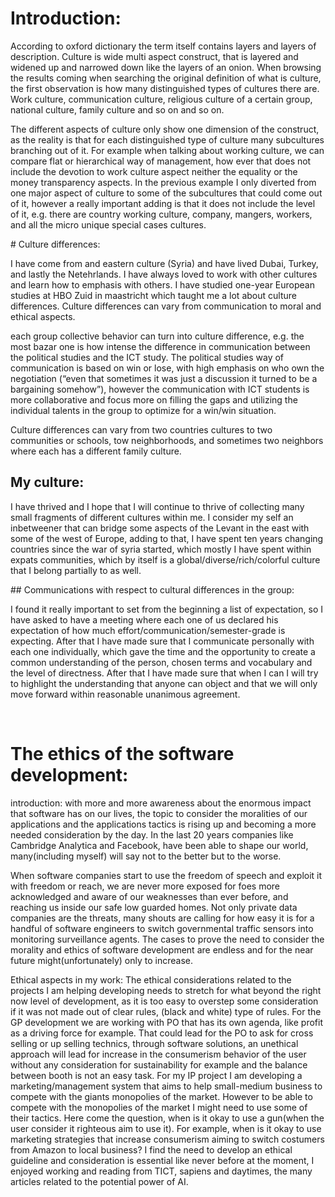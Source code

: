 # Introduction:
 <p>
According to oxford dictionary the term itself contains layers and layers of description. Culture is wide multi aspect construct, that is layered and widened up and narrowed down like the layers of an onion.
When browsing the results coming when searching the original definition of what is culture, the first observation is how many distinguished types of cultures there are.
Work culture, communication culture, religious culture of a certain group, national culture, family culture and so on and so on.
 </p>
 <p>
The different aspects of culture only show one dimension of the construct, as the reality is that for each distinguished type of culture many subcultures branching out of it.
For example when talking about working culture, we can compare flat or hierarchical way of management, how ever that does not include the devotion to work culture aspect neither the equality or the money transparency aspects.
In the previous example I only diverted from one major aspect of culture to some of the subcultures that could come out of it, however a really important adding is that it does not include the level of it, e.g. there are country working culture, company, mangers, workers, and all the micro unique special cases cultures.
</p>
# Culture differences: 
<p>
I have come from and eastern culture (Syria) and have lived Dubai, Turkey, and lastly the Netehrlands. I have always loved to work with other cultures and learn how to emphasis with others. I have studied one-year European studies at HBO Zuid in maastricht which taught me a lot about culture differences.
Culture differences can vary from communication to moral and ethical aspects.
 </p>
each group collective behavior can turn into culture difference, e.g. the most bazar one is how intense the difference in communication between the political studies and the ICT study. The political studies way of communication is based on win or lose, with high emphasis on who own the negotiation (“even that sometimes it was just a discussion it turned to be a bargaining somehow”), however the communication with ICT students is more collaborative and focus more on filling the gaps and utilizing the individual talents in the group to optimize for a win/win situation.

Culture differences can vary from two countries cultures to two communities or schools, tow neighborhoods, and sometimes two neighbors where each has a different family culture.
## My culture:
<p>
I have thrived and I hope that I will continue to thrive of collecting many small fragments of different cultures within me. 
I consider my self an inbetweener that can bridge some aspects of the Levant in the east with some of the west of Europe, adding to that, I have spent ten years changing countries since the war of syria started, which mostly I have spent within expats communities, which by itself is a global/diverse/rich/colorful culture that I belong partially to as well.
</p>
## Communications with respect to cultural differences in the group: 
<p>
I found it really important to set from the beginning a list of expectation, so I have asked to have a meeting where each one of us declared his expectation of how much effort/communication/semester-grade is expecting. After that I have made sure that I communicate personally with each one individually, which gave the time and the opportunity to create a common understanding of the person, chosen terms and vocabulary and the level of directness. After that I have made sure that when I can I will try to highlight the understanding that anyone can object and that we will only move forward within reasonable unanimous agreement.
</p>

 
# The ethics of the software development:
<p>
introduction: with more and more awareness about the enormous impact that software has on our lives, the topic to consider the moralities of our applications and the applications tactics is rising up and becoming a more needed consideration by the day.
In the last 20 years companies like Cambridge Analytica and Facebook, have been able to shape our world, many(including myself) will say not to the better but to the worse.
</p>

When software companies start to use the freedom of speech and exploit it with freedom or reach, we are never more exposed for foes more acknowledged and aware of our weaknesses than ever before, and reaching us inside our safe low guarded homes.
Not only private data companies are the threats, many shouts are calling for how easy it is for a handful of software engineers to switch governmental traffic sensors into monitoring surveillance agents.
The cases to prove the need to consider the morality and ethics of software development are endless and for the near future might(unfortunately) only to increase.


Ethical aspects in my work:
The ethical considerations related to the projects I am helping developing needs to stretch for what beyond the right now level of development, as it is too easy to overstep some consideration if it was not made out of clear rules, (black and white) type of rules.
For the GP development we are working with PO that has its own agenda, like profit as a driving force for example. That could lead for the PO to ask for cross selling or up selling technics, through software solutions, an unethical approach will lead for increase in the consumerism behavior of the user without any consideration for sustainability for example and the balance between booth is not an easy task.
For my IP project I am developing a marketing/management system that aims to help small-medium business to compete with the giants monopolies of the market. 
However to be able to compete with the monopolies of the market I might need to use some of their tactics. 
Here come the question, when is it okay to use a gun(when the user consider it righteous aim to use it).
For example, when is it okay to use marketing strategies that increase consumerism aiming to switch costumers from Amazon to local business? 
I find the need to develop an ethical guideline and consideration is essential like never before at the moment, I enjoyed working and reading from TICT, sapiens and daytimes, the many articles related to the potential power of AI. 
